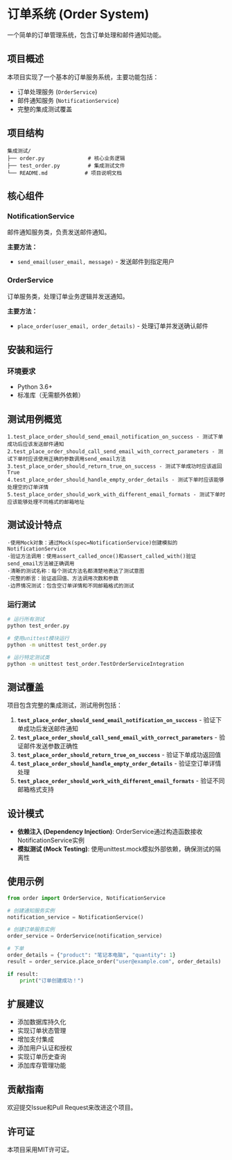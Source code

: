 # 订单系统 (Order System)

一个简单的订单管理系统，包含订单处理和邮件通知功能。

## 项目概述

本项目实现了一个基本的订单服务系统，主要功能包括：
- 订单处理服务 (`OrderService`)
- 邮件通知服务 (`NotificationService`)
- 完整的集成测试覆盖

## 项目结构

```
集成测试/
├── order.py              # 核心业务逻辑
├── test_order.py         # 集成测试文件
└── README.md            # 项目说明文档
```

## 核心组件

### NotificationService
邮件通知服务类，负责发送邮件通知。

**主要方法：**
- `send_email(user_email, message)` - 发送邮件到指定用户

### OrderService
订单服务类，处理订单业务逻辑并发送通知。

**主要方法：**
- `place_order(user_email, order_details)` - 处理订单并发送确认邮件

## 安装和运行

### 环境要求
- Python 3.6+
- 标准库（无需额外依赖）

## 测试用例概览

```
1.test_place_order_should_send_email_notification_on_success - 测试下单成功后应该发送邮件通知
2.test_place_order_should_call_send_email_with_correct_parameters - 测试下单时应该使用正确的参数调用send_email方法
3.test_place_order_should_return_true_on_success - 测试下单成功时应该返回True
4.test_place_order_should_handle_empty_order_details - 测试下单时应该能够处理空的订单详情
5.test_place_order_should_work_with_different_email_formats - 测试下单时应该能够处理不同格式的邮箱地址
```

## 测试设计特点

```
·使用Mock对象：通过Mock(spec=NotificationService)创建模拟的NotificationService
·验证方法调用：使用assert_called_once()和assert_called_with()验证send_email方法被正确调用
·清晰的测试名称：每个测试方法名都清楚地表达了测试意图
·完整的断言：验证返回值、方法调用次数和参数
·边界情况测试：包含空订单详情和不同邮箱格式的测试
```

### 运行测试
```bash
# 运行所有测试
python test_order.py

# 使用unittest模块运行
python -m unittest test_order.py

# 运行特定测试类
python -m unittest test_order.TestOrderServiceIntegration
```

## 测试覆盖

项目包含完整的集成测试，测试用例包括：

1. **`test_place_order_should_send_email_notification_on_success`** - 验证下单成功后发送邮件通知
2. **`test_place_order_should_call_send_email_with_correct_parameters`** - 验证邮件发送参数正确性
3. **`test_place_order_should_return_true_on_success`** - 验证下单成功返回值
4. **`test_place_order_should_handle_empty_order_details`** - 验证空订单详情处理
5. **`test_place_order_should_work_with_different_email_formats`** - 验证不同邮箱格式支持

## 设计模式

- **依赖注入 (Dependency Injection)**: OrderService通过构造函数接收NotificationService实例
- **模拟测试 (Mock Testing)**: 使用unittest.mock模拟外部依赖，确保测试的隔离性

## 使用示例

```python
from order import OrderService, NotificationService

# 创建通知服务实例
notification_service = NotificationService()

# 创建订单服务实例
order_service = OrderService(notification_service)

# 下单
order_details = {"product": "笔记本电脑", "quantity": 1}
result = order_service.place_order("user@example.com", order_details)

if result:
    print("订单创建成功！")
```

## 扩展建议

- 添加数据库持久化
- 实现订单状态管理
- 增加支付集成
- 添加用户认证和授权
- 实现订单历史查询
- 添加库存管理功能

## 贡献指南

欢迎提交Issue和Pull Request来改进这个项目。

## 许可证

本项目采用MIT许可证。
